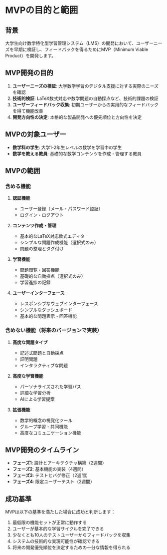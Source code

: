 # MVPの目的と範囲

## 背景

大学生向け数学特化型学習管理システム（LMS）の開発において、ユーザーニーズを早期に検証し、フィードバックを得るためにMVP（Minimum Viable Product）を開発します。

## MVP開発の目的

1. **ユーザーニーズの検証**: 大学数学学習のデジタル支援に対する実際のニーズを確認
2. **技術的検証**: LaTeX数式対応や数学問題の自動採点など、技術的課題の検証
3. **ユーザーフィードバック収集**: 初期ユーザーからの実用的なフィードバックを得て機能改善
4. **開発方向性の決定**: 本格的な製品開発への優先順位と方向性を決定

## MVPの対象ユーザー

- **数学科の学生**: 大学1-2年生レベルの数学を学習中の学生
- **数学を教える教員**: 基礎的な数学コンテンツを作成・管理する教員

## MVPの範囲

### 含める機能

1. **認証機能**
   - ユーザー登録（メール・パスワード認証）
   - ログイン・ログアウト

2. **コンテンツ作成・管理**
   - 基本的なLaTeX対応数式エディタ
   - シンプルな問題作成機能（選択式のみ）
   - 問題の整理とタグ付け

3. **学習機能**
   - 問題閲覧・回答機能
   - 基礎的な自動採点（選択式のみ）
   - 学習進捗の記録

4. **ユーザーインターフェース**
   - レスポンシブなウェブインターフェース
   - シンプルなダッシュボード
   - 基本的な問題表示・回答機能

### 含めない機能（将来のバージョンで実装）

1. **高度な問題タイプ**
   - 記述式問題と自動採点
   - 証明問題
   - インタラクティブな問題

2. **高度な学習機能**
   - パーソナライズされた学習パス
   - 詳細な学習分析
   - AIによる学習提案

3. **拡張機能**
   - 数学的概念の視覚化ツール
   - グループ学習・共同機能
   - 高度なコミュニケーション機能

## MVP開発のタイムライン

- **フェーズ1**: 設計とアーキテクチャ構築（2週間）
- **フェーズ2**: 基本機能の実装（4週間）
- **フェーズ3**: テストとバグ修正（2週間）
- **フェーズ4**: 限定ユーザーテスト（2週間）

## 成功基準

MVPは以下の基準を満たした場合に成功と判断します：

1. 最低限の機能セットが正常に動作する
2. ユーザーが基本的な学習サイクルを完了できる
3. 少なくとも10人のテストユーザーからフィードバックを収集
4. システムの技術的な実現可能性が確認できる
5. 将来の開発優先順位を決定するための十分な情報を得られる
